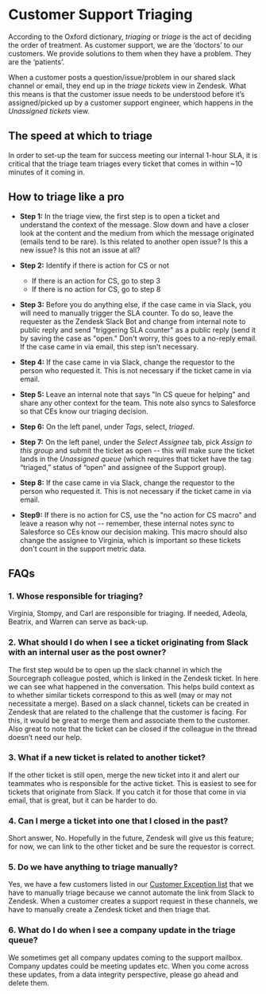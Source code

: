 # Customer Support Triaging
According to the Oxford dictionary, *triaging* or *triage* is the act of deciding the order of treatment. As customer support, we are the ‘doctors’ to our customers. We provide solutions to them when they have a problem. They are the ‘patients’.

When a customer posts a question/issue/problem in our shared slack channel or email, they end up in the *triage tickets* view in Zendesk.
What this means is that the customer issue needs to be understood before it’s assigned/picked up by a customer support engineer, which happens in the *Unassigned tickets* view.

## The speed at which to triage
In order to set-up the team for success meeting our internal 1-hour SLA, it is critical that the triage team triages every ticket that comes in within ~10 minutes of it coming in. 

## How to triage like a pro
* **Step 1:** In the triage view, the first step is to open a ticket and understand the context of the message. Slow down and have a closer look at the content and the medium from which the message originated (emails tend to be rare). Is this related to another open issue? Is this a new issue? Is this not an issue at all?

* **Step 2:** Identify if there is action for CS or not
	* If there is an action for CS, go to step 3
	* If there is no action for CS, go to step 8


* **Step 3:** Before you do anything else, if the case came in via Slack, you will need to manually trigger the SLA counter. To do so, leave the requester as the Zendesk Slack Bot and change from internal note to public reply and send "triggering SLA counter" as a public reply (send it by saving the case as "open." Don't worry, this goes to a no-reply email. If the case came in via email, this step isn't necessary. 

* **Step 4:** If the case came in via Slack, change the requestor to the person who requested it. This is not necessary if the ticket came in via email. 

* **Step 5:** Leave an internal note that says "In CS queue for helping" and share any other context for the team. This note also syncs to Salesforce so that CEs know our triaging decision. 

* **Step 6:** On the left panel, under *Tags*, select, *triaged*.

* **Step 7:** On the left panel, under the *Select Assignee* tab, pick *Assign to this group* and submit the ticket as open -- this will make sure the ticket lands in the *Unassigned queue* (which requires that ticket have the tag “triaged,” status of “open” and assignee of the Support group).  

* **Step 8:** If the case came in via Slack, change the requestor to the person who requested it. This is not necessary if the ticket came in via email. 

* **Step9:** If there is no action for CS, use the "no action for CS macro" and leave a reason why not -- remember, these internal notes sync to Salesforce so CEs know our decision making. This macro should also change the assignee to Virginia, which is important so these tickets don't count in the support metric data. 

## FAQs

### 1. Whose responsible for triaging?

Virginia, Stompy, and Carl are responsible for triaging. If needed, Adeola, Beatrix, and Warren can serve as back-up.

### 2. What should I do when I see a ticket originating from Slack with an internal user as the post owner?

The first step would be to open up the slack channel in which the Sourcegraph colleague posted, which is linked in the Zendesk ticket. In here we can see what happened in the conversation. This helps build context as to whether similar tickets correspond to this as well (may or may not necessitate a merge). Based on a slack channel, tickets can be created in Zendesk that are related to the challenge that the customer is facing. For this, it would be great to merge them and associate them to the customer. Also great to note that the ticket can be closed if the colleague in the thread doesn’t need our help.

### 3. What if a new ticket is related to another ticket?

If the other ticket is still open, merge the new ticket into it and alert our teammates who is responsible for the active ticket. This is easiest to see for tickets that originate from Slack. If you catch it for those that come in via email, that is great, but it can be harder to do.

### 4. Can I merge a ticket into one that I closed in the past?
Short answer, No. Hopefully in the future, Zendesk will give us this feature; for now, we can link to the other ticket and be sure the requestor is correct.

### 5. Do we have anything to triage manually?

Yes, we have a few customers listed in our [Customer Exception list](customer-exceptions.md) that we have to manually triage because we cannot automate the link from Slack to Zendesk. When a customer creates a support request in these channels, we have to manually create a Zendesk ticket and then triage that.

### 6. What do I do when I see a company update in the triage queue?

We sometimes get all company updates coming to the support mailbox. Company updates could be meeting updates etc. When you come across these updates, from a data integrity perspective, please go ahead and delete them.
